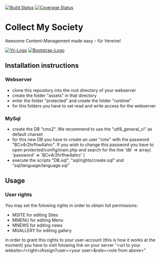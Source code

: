 [![Build Status](https://travis-ci.org/mrbirne/CMS.svg?branch=master)](https://travis-ci.org/mrbirne/CMS)
[![Coverage Status](https://coveralls.io/repos/mrbirne/CMS/badge.png?branch=master)](https://coveralls.io/r/mrbirne/CMS?branch=master)
# Collect My Society
Awesome Content-Management made easy - für Vereine!

[![Yii-Logo](http://static.yiiframework.com/css/img/logo.png)](http://www.yiiframework.com/)
[![Bootstrap-Logo](http://www.omarketingo.com/img/logos/bootstrap.png)](http://getbootstrap.com/)

## Installation instructions

### Webserver
- clone this repository into the root directory of your webserver
- create the folder "assets" in that directory
- enter the folder "protected" and create the folder "runtime" 
- for this folders you have to set read and write access for the webserver

### MySql
- create the DB "cms2". We recommend to use the "utf8_general_ci" as default charset 
- for this new DB you have to create an user "cms" with the password "BCv4r2hrfhw4ahrc". If you wish to change this password you have to open protected/config/main.php and search for the line 'db' => array( 'password' => 'BCv4r2hrfhw4ahrc' )
- execute the scripts "DB.sql", "sql/rights/create.sql" and "sql/language/language.sql"

## Usage

### User rights
You may set the folowing rights in order to obtain full permissions:
- MSITE for editing Sites
- MMENU for editing Menu
- MNEWS for editing news
- MGALLERY for editing gallery

in order to grant this rights to your user-account (this is how it works at the moment) you have to visit folowing link on your server "\<url to your website\>/\<right\>/Assign?user=\<your user\>&role=\<role from above\>"
